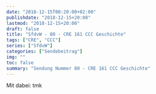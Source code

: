 ```yaml
---
date: "2018-12-15T00:20:00+02:00"
publishdate: "2018-12-15+20:00"
lastmod: "2018-12-15+20:00"
draft: false
title: "SfdvW - 80 - CRE 161 CCC Geschichte"
tags: ["CRE", "CCC"]
series: ["SfdvW"]
categories: ["Sendebeitrag"]
img: ""
toc: false
summary: "Sendung Nummer 80 - CRE 161 CCC Geschichte"
---
```




<div id="example"></div>
<script src="https://cdn.podlove.org/web-player/embed.js"></script>

Mit dabei: tmk

<script>
  podlovePlayer('#example', '/blog/sfdvw80.json');
</script>
